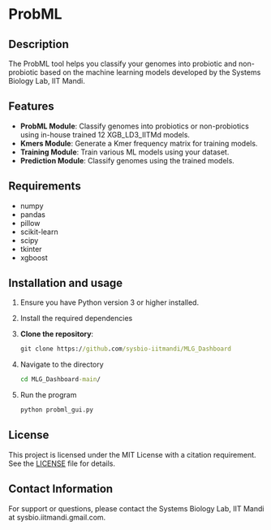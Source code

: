 # ProbML

## Description
The ProbML tool helps you classify your genomes into probiotic and non-probiotic based on the machine learning models developed by the Systems Biology Lab, IIT Mandi.

## Features
- **ProbML Module**: Classify genomes into probiotics or non-probiotics using in-house trained 12 XGB_LD3_IITMd models.
- **Kmers Module**: Generate a Kmer frequency matrix for training models.
- **Training Module**: Train various ML models using your dataset.
- **Prediction Module**: Classify genomes using the trained models.

## Requirements
- numpy
- pandas
- pillow
- scikit-learn
- scipy
- tkinter
- xgboost

## Installation and usage
1. Ensure you have Python version 3 or higher installed.
2. Install the required dependencies
3. **Clone the repository**:

    ```cmd
    git clone https://github.com/sysbio-iitmandi/MLG_Dashboard

    ```
4. Navigate to the directory

    ```cmd
    cd MLG_Dashboard-main/
    ```
5. Run the program

    ```cmd
    python probml_gui.py
    ```

## License

This project is licensed under the MIT License with a citation requirement. See the [LICENSE](LICENSE) file for details.

## Contact Information
  For support or questions, please contact the Systems Biology Lab, IIT Mandi at sysbio.iitmandi.gmail.com.

